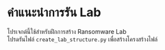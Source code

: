 # คำแนะนำการรัน Lab

โปรเจกต์นี้ใช้สำหรับฝึกการสร้าง Ransomware Lab  
โปรดรันไฟล์ `create_lab_structure.py` เพื่อสร้างโครงสร้างไฟล์